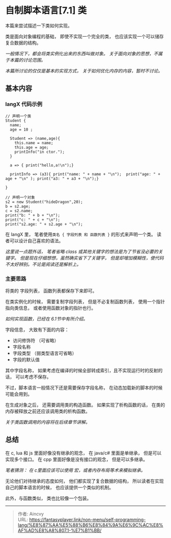 # 自制脚本语言[7.1] 类


本篇来尝试描述一下类如何实现。

类是面向对象编程的基础， 即使不实现一个完全的类， 也应该实现一个可以储存复合数据的结构。

*一般情况下，都会将类实例化出来的东西叫做对象。 关于面向对象的思想，不属于本篇的讨论范围。*

*本篇所讨论的仅仅是基本的实现方式， 关于如何优化内存的内容，暂时不讨论。*



## 基本内容

### langX 代码示例

```text
// 声明一个类
Student {
  name;
  age = 10 ;

  Student => (name,age){
    this.name = name;
    this.age = age;
    printInfo("in ctor.");
  }

  a => { print("hello,a!\n");}

  printInfo => (a3){ print("name: " + name + "\n");  print("age: " + age + "\n" ); print("a3: " + a3 + "\n");}

}

// 声明一个对象
s2 = new Student("hideDragon",20);
b = s2.age;
c = s2.name;
print("b: " + b + "\n");
print("c: " + c + "\n");
print("s2.age: " + s2.age + "\n");
```

在 langX 里， 笔者使用`类名 { 字段列表 和 函数列表 }` 的形式来声明一个类。  读者可以设计自己喜欢的语法。 

*这里说一点题外话， 笔者省略 class 或其他关键字的想法是为了节省没必要的关键字。 但是现在仔细想想，虽然确实省下了关键字， 但是却增加模糊性，使代码不太好辨别。不论是阅读还是解析上。*

### 主要思路

将类的 字段列表， 函数列表都保存下来即可。 

在类实例化的时候， 需要复制字段列表， 但是不必复制函数列表， 使用一个指针指向类信息， 或者使用函数对象的指针也行。

*如何实现函数，已经在 6.1节中有所介绍。*



字段信息， 大致有下面的内容： 

- 访问修饰符 （可省略）
- 字段名称
- 字段类型  （弱类型语言可省略）
- 字段的默认值

其中字段名称， 如果考虑在编译的时候全部转成索引，且不实现运行时的反射的话， 可以考虑不保存。

不过，脚本语言一般情况下还是需要保存字段名称， 在动态加载新的脚本的时候可能会用到。



在生成对象之后， 还需要调用类的构造函数。  如果实现了析构函数的话， 在类的内存被释放之前还应该调用类的析构函数。

*关于类函数调用的内容将在后续章节讲解。*



## 总结

在 c, lua 和 js 里面好像没有继承的观念， 在 java/c# 里面是单继承， 但是可以实现多个接口。  在 cpp 里面好像是没有接口的观念， 但是可以多继承。 

*笔者猜测： 在 c里面应该可以使用 宏，或者内存布局等术来模拟继承。*

无论他们对待继承的态度如何， 他们都实现了复合数据的结构， 所以读者在实现自己的脚本语言的时候， 也应该提供一个类似的机制。

此外，与函数类似， 类也比较像一个包装。


---

> 作者: Aincvy  
> URL: https://fantasyplayer.link/non-menu/self-programming-lang/%E8%87%AA%E5%88%B6%E8%84%9A%E6%9C%AC%E8%AF%AD%E8%A8%807.1-%E7%B1%BB/  

